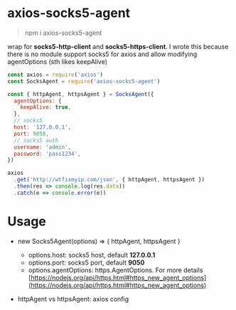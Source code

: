 # axios-socks5-agent

> npm i axios-socks5-agent

wrap for **socks5-http-client** and **socks5-https-client**. I wrote this because there is no module support socks5 for axios and allow modifying agentOptions (sth likes keepAlive)

```js
const axios = require('axios')
const SocksAgent = require('axios-socks5-agent')

const { httpAgent, httpsAgent } = SocksAgent({
  agentOptions: {
    keepAlive: true,
  },
  // socks5
  host: '127.0.0.1',
  port: 9050,
  // socks5 auth
  username: 'admin',
  password: 'pass1234',
})

axios
  .get('http://wtfismyip.com/json', { httpAgent, httpsAgent })
  .then(res => console.log(res.data))
  .catch(e => console.error(e))
```

# Usage

* new Socks5Agent(options) => { httpAgent, httpsAgent }
  * options.host: socks5 host, default **127.0.0.1**
  * options.port: socks5 port, default **9050**
  * options.agentOptions: https.AgentOptions. For more details [https://nodejs.org/api/https.html#https_new_agent_options](https://nodejs.org/api/https.html#https_new_agent_options)

* httpAgent vs httpsAgent: axios config
